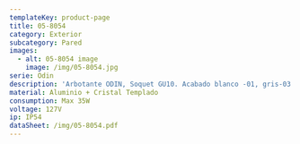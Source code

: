 ```yaml
---
templateKey: product-page
title: 05-8054
category: Exterior
subcategory: Pared
images:
  - alt: 05-8054 image
    image: /img/05-8054.jpg
serie: Odin
description: 'Arbotante ODIN, Soquet GU10. Acabado blanco -01, gris-03 y grafito -04'
material: Aluminio + Cristal Templado
consumption: Max 35W
voltage: 127V
ip: IP54
dataSheet: /img/05-8054.pdf
---
```



